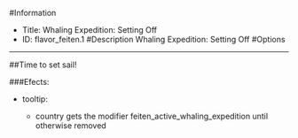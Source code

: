 #Information
 - Title: Whaling Expedition: Setting Off
 - ID: flavor_feiten.1
#Description
Whaling Expedition: Setting Off
#Options

___
##Time to set sail!

###Efects:<ul><li>tooltip:</li><ul><li>country gets the modifier feiten_active_whaling_expedition until otherwise removed</li></ul></ul>
